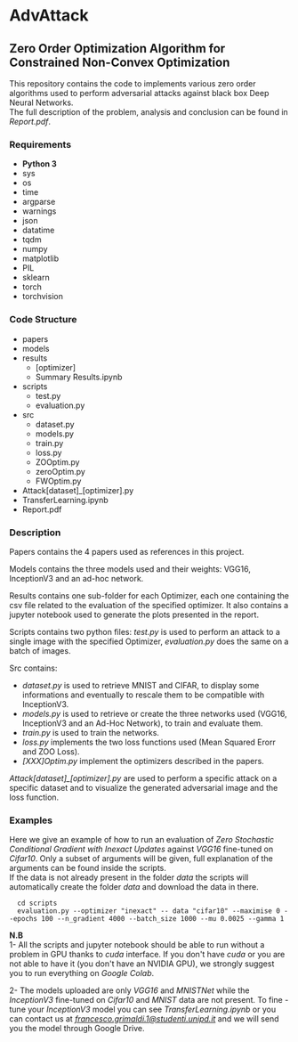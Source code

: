# AdvAttack 
## Zero Order Optimization Algorithm for Constrained Non-Convex Optimization
This repository contains the code to implements various zero order algorithms used to perform adversarial attacks against black box Deep Neural Networks.<br>
The full description of the problem, analysis and conclusion can be found in *Report.pdf*.

### Requirements
* **Python 3**
* sys
* os
* time
* argparse
* warnings
* json
* datatime
* tqdm
* numpy
* matplotlib
* PIL
* sklearn
* torch
* torchvision


### Code Structure
* papers
* models
* results
    * [optimizer]
    * Summary Results.ipynb
* scripts
    * test.py
    * evaluation.py
* src
    * dataset.py
    * models.py
    * train.py
    * loss.py
    * ZOOptim.py 
    * zeroOptim.py
    * FWOptim.py
* Attack[dataset]_[optimizer].py
* TransferLearning.ipynb
* Report.pdf


### Description
Papers contains the 4 papers used as references in this project.

Models contains the three models used and their weights: VGG16, InceptionV3 and an ad-hoc network.

Results contains one sub-folder for each Optimizer, each one containing the csv file related to the evaluation of the specified optimizer. It also contains a jupyter notebook used to generate the plots presented in the report.

Scripts contains two python files: *test.py* is used to perform an attack to a single image with the specified Optimizer, *evaluation.py* does the same on a batch of images.

Src contains:
* *dataset.py* is used to retrieve MNIST and CIFAR, to display some informations and eventually to rescale them to be compatible with InceptionV3.
* *models.py* is used to retrieve or create the three networks used (VGG16, InceptionV3 and an Ad-Hoc Network), to train and evaluate them.
* *train.py* is used to train the networks.
* *loss.py* implements the two loss functions used (Mean Squared Erorr and ZOO Loss).
* *[XXX]Optim.py* implement the optimizers described in the papers.

*Attack[dataset]_[optimizer].py* are used to perform a specific attack on a specific dataset and to visualize the generated adversarial image and the loss function.


### Examples
Here we give an example of how to run an evaluation of *Zero Stochastic Conditional Gradient with Inexact Updates* against *VGG16* fine-tuned on *Cifar10*. Only a subset of arguments will be given, full explanation of the arguments can be found inside the scripts. <br>
If the data is not already present in the folder *data* the scripts will automatically create the folder *data* and download the data in there. 

      cd scripts
      evaluation.py --optimizer "inexact" -- data "cifar10" --maximise 0 --epochs 100 --n_gradient 4000 --batch_size 1000 --mu 0.0025 --gamma 1       

**N.B** <br>
1- All the scripts and jupyter notebook should be able to run without a problem in GPU thanks to *cuda* interface. If you don't have *cuda* or you are not able to have it (you don't have an NVIDIA GPU), we strongly suggest you to run everything on *Google Colab*.

2- The models uploaded are only *VGG16* and *MNISTNet* while the *InceptionV3* fine-tuned on *Cifar10* and *MNIST* data are not present. To fine -tune your *InceptionV3* model you can see *TransferLearning.ipynb* or you can contact us at *francesco.grimaldi.1@studenti.unipd.it* and we will send you the model through Google Drive.
